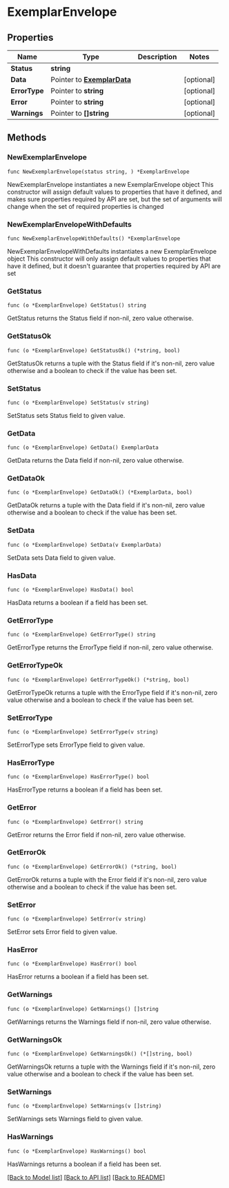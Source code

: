 # ExemplarEnvelope

## Properties

Name | Type | Description | Notes
------------ | ------------- | ------------- | -------------
**Status** | **string** |  | 
**Data** | Pointer to [**ExemplarData**](ExemplarData.md) |  | [optional] 
**ErrorType** | Pointer to **string** |  | [optional] 
**Error** | Pointer to **string** |  | [optional] 
**Warnings** | Pointer to **[]string** |  | [optional] 

## Methods

### NewExemplarEnvelope

`func NewExemplarEnvelope(status string, ) *ExemplarEnvelope`

NewExemplarEnvelope instantiates a new ExemplarEnvelope object
This constructor will assign default values to properties that have it defined,
and makes sure properties required by API are set, but the set of arguments
will change when the set of required properties is changed

### NewExemplarEnvelopeWithDefaults

`func NewExemplarEnvelopeWithDefaults() *ExemplarEnvelope`

NewExemplarEnvelopeWithDefaults instantiates a new ExemplarEnvelope object
This constructor will only assign default values to properties that have it defined,
but it doesn't guarantee that properties required by API are set

### GetStatus

`func (o *ExemplarEnvelope) GetStatus() string`

GetStatus returns the Status field if non-nil, zero value otherwise.

### GetStatusOk

`func (o *ExemplarEnvelope) GetStatusOk() (*string, bool)`

GetStatusOk returns a tuple with the Status field if it's non-nil, zero value otherwise
and a boolean to check if the value has been set.

### SetStatus

`func (o *ExemplarEnvelope) SetStatus(v string)`

SetStatus sets Status field to given value.


### GetData

`func (o *ExemplarEnvelope) GetData() ExemplarData`

GetData returns the Data field if non-nil, zero value otherwise.

### GetDataOk

`func (o *ExemplarEnvelope) GetDataOk() (*ExemplarData, bool)`

GetDataOk returns a tuple with the Data field if it's non-nil, zero value otherwise
and a boolean to check if the value has been set.

### SetData

`func (o *ExemplarEnvelope) SetData(v ExemplarData)`

SetData sets Data field to given value.

### HasData

`func (o *ExemplarEnvelope) HasData() bool`

HasData returns a boolean if a field has been set.

### GetErrorType

`func (o *ExemplarEnvelope) GetErrorType() string`

GetErrorType returns the ErrorType field if non-nil, zero value otherwise.

### GetErrorTypeOk

`func (o *ExemplarEnvelope) GetErrorTypeOk() (*string, bool)`

GetErrorTypeOk returns a tuple with the ErrorType field if it's non-nil, zero value otherwise
and a boolean to check if the value has been set.

### SetErrorType

`func (o *ExemplarEnvelope) SetErrorType(v string)`

SetErrorType sets ErrorType field to given value.

### HasErrorType

`func (o *ExemplarEnvelope) HasErrorType() bool`

HasErrorType returns a boolean if a field has been set.

### GetError

`func (o *ExemplarEnvelope) GetError() string`

GetError returns the Error field if non-nil, zero value otherwise.

### GetErrorOk

`func (o *ExemplarEnvelope) GetErrorOk() (*string, bool)`

GetErrorOk returns a tuple with the Error field if it's non-nil, zero value otherwise
and a boolean to check if the value has been set.

### SetError

`func (o *ExemplarEnvelope) SetError(v string)`

SetError sets Error field to given value.

### HasError

`func (o *ExemplarEnvelope) HasError() bool`

HasError returns a boolean if a field has been set.

### GetWarnings

`func (o *ExemplarEnvelope) GetWarnings() []string`

GetWarnings returns the Warnings field if non-nil, zero value otherwise.

### GetWarningsOk

`func (o *ExemplarEnvelope) GetWarningsOk() (*[]string, bool)`

GetWarningsOk returns a tuple with the Warnings field if it's non-nil, zero value otherwise
and a boolean to check if the value has been set.

### SetWarnings

`func (o *ExemplarEnvelope) SetWarnings(v []string)`

SetWarnings sets Warnings field to given value.

### HasWarnings

`func (o *ExemplarEnvelope) HasWarnings() bool`

HasWarnings returns a boolean if a field has been set.


[[Back to Model list]](../README.md#documentation-for-models) [[Back to API list]](../README.md#documentation-for-api-endpoints) [[Back to README]](../README.md)



